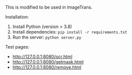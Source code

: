 This is modified to be used in ImageTrans.

Installation:

1. Install Python (version > 3.8)
2. Install dependencies: `pip install -r requirements.txt`
3. Run the server: `python server.py`


Test pages:

* <http://127.0.0.1:8080/ocr.html>
* <http://127.0.0.1:8080/getmask.html>
* <http://127.0.0.1:8080/remove.html>